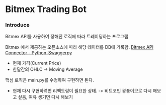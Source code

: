 # Bitmex Trading Bot

### Introduce

Bitmex API를 사용하여 정해진 로직에 따라 트레이딩하는 프로그램

Bitmex 에서 제공하는 오픈소스에 따라 해당 데이터를 DB에 기록함.
[Bitmex API Connector - Python-Swaggerpy](https://github.com/BitMEX/api-connectors/tree/master/official-http/python-swaggerpy)
- 현재 가격(Current Price)
- 한달간의 OHLC -> Moving Average

핵심 로직은 main.py를 수정하여 구현하면 된다.

+ 현재 다시 구현하려면 리팩토링이 필요한 상태.
-> 비트코인 광풍이므로 다시 해보고 싶음, 여유 생기면 다시 해보기
